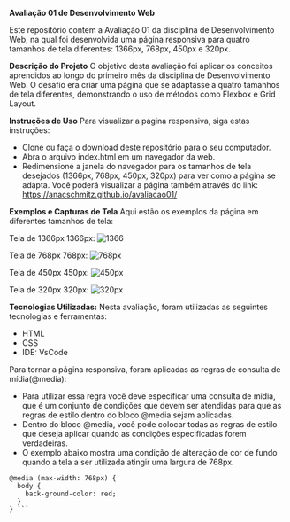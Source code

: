 **Avaliação 01 de Desenvolvimento Web**

Este repositório contem a Avaliação 01 da disciplina de Desenvolvimento Web, na qual foi desenvolvida uma página responsiva para quatro tamanhos de tela diferentes: 1366px, 768px, 450px e 320px. 

**Descrição do Projeto**
O objetivo desta avaliação foi aplicar os conceitos aprendidos ao longo do primeiro mês da disciplina de Desenvolvimento Web.
O desafio era criar uma página que se adaptasse a quatro tamanhos de tela diferentes, demonstrando o uso de métodos como Flexbox e Grid Layout.

**Instruções de Uso**
Para visualizar a página responsiva, siga estas instruções:

  - Clone ou faça o download deste repositório para o seu computador.
  - Abra o arquivo index.html em um navegador da web.
  - Redimensione a janela do navegador para os tamanhos de tela desejados (1366px, 768px, 450px, 320px) para ver como a página se adapta.
Você poderá visualizar a página também através do link: https://anacschmitz.github.io/avaliacao01/

**Exemplos e Capturas de Tela**
Aqui estão os exemplos da página em diferentes tamanhos de tela:

Tela de 1366px 1366px:
![1366](https://github.com/anacschmitz/avaliacao01/blob/main/layout/1366.png)

Tela de 768px 768px:
![768px](https://github.com/anacschmitz/avaliacao01/blob/main/layout/768.png)

Tela de 450px 450px:
![450px](https://github.com/anacschmitz/avaliacao01/blob/main/layout/450.png)

Tela de 320px 320px:
![320px](https://github.com/anacschmitz/avaliacao01/blob/main/layout/320.png)

**Tecnologias Utilizadas:**
Nesta avaliação, foram utilizadas as seguintes tecnologias e ferramentas:

 - HTML
 - CSS
 - IDE: VsCode

Para tornar a página responsiva, foram aplicadas as regras de consulta de mídia(@media):

  -  Para utilizar essa regra você deve especificar uma consulta de mídia, que é um conjunto de condições que devem ser atendidas para que as regras de estilo dentro do bloco @media sejam aplicadas.
  -  Dentro do bloco @media, você pode colocar todas as regras de estilo que deseja aplicar quando as condições especificadas forem verdadeiras.
  -  O exemplo abaixo mostra uma condição de alteração de cor de fundo quando a tela a ser utilizada atingir uma largura de 768px.

```
@media (max-width: 768px) {
  body {
    back-ground-color: red;
  }
} ```
